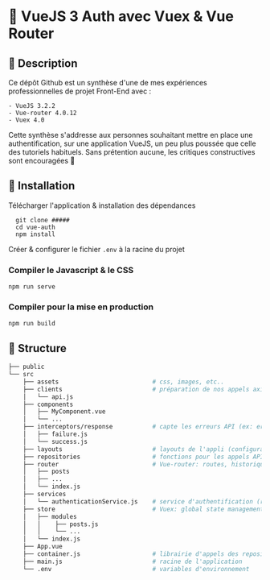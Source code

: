# :star2: VueJS 3 Auth avec Vuex & Vue Router

## :loudspeaker: Description
Ce dépôt Github est un synthèse d'une de mes expériences professionnelles de projet Front-End avec :
```
- VueJS 3.2.2
- Vue-router 4.0.12
- Vuex 4.0
```
Cette synthèse s'addresse aux personnes souhaitant mettre en place une authentification, sur une application VueJS, un peu plus poussée que celle des tutoriels habituels. Sans prétention aucune, les critiques constructives sont encouragées :pray:

## :floppy_disk: Installation

Télécharger l'application & installation des dépendances

```
  git clone #####
  cd vue-auth
  npm install
```

Créer & configurer le fichier `.env` à la racine du projet

### Compiler le Javascript & le CSS
```
npm run serve
```

### Compiler pour la mise en production
```
npm run build
```

## :file_folder: Structure
```bash
├── public
└── src
    ├── assets                          # css, images, etc..
    ├── clients                         # préparation de nos appels axios (headers, token, baseURL, etc..)
    │   └── api.js
    ├── components
    │   ├── MyComponent.vue
    │   └── ...
    ├── interceptors/response           # capte les erreurs API (ex: erreur 401 => supprime le token)
    │   ├── failure.js                  
    │   └── success.js
    ├── layouts                         # layouts de l'appli (configuration dans le router & main.js)
    ├── repositories                    # fonctions pour les appels API
    ├── router                          # Vue-router: routes, historique, meta, etc ...
    │   ├── posts
    │   ├── ...
    │   └── index.js
    ├── services
    │   └── authenticationService.js    # service d'authentification (réutilisable dans les composants)
    ├── store                           # Vuex: global state management
    │   ├── modules
    │   │    ├── posts.js
    │   │    └── ...
    │   └── index.js
    ├── App.vue
    ├── container.js                    # librairie d'appels des repositories
    ├── main.js                         # racine de l'application
    └── .env                            # variables d'environnement
```

